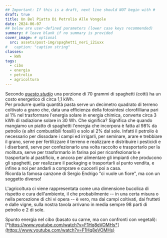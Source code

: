 ```yaml
---
## Important: If this is a draft, next line should NOT begin with #
draft: true
title: Un Bel Piatto Di Petrolio Alle Vongole
date: 2024-06-07
## below are user-defined parameters (lower case keys recommended)
summary: # leave blank if no summary is provided
cover_image: # optional
  src: assets/post-img/spaghetti_neri_i2iuxx
#   caption: "caption string"
classes:
  - kWh
tags:
  - cibo
  - energia
  - petrolio
  - agricoltura
---
```


Secondo [*questo studio*](https://www.researchgate.net/figure/Energy-use-during-the-life-cycle-of-one-portion-of-spaghetti-In-MJ-per-portion-according_fig1_242408078/download?_tp=eyJjb250ZXh0Ijp7ImZpcnN0UGFnZSI6Il9kaXJlY3QiLCJwYWdlIjoiX2RpcmVjdCJ9fQ) una porzione di 70 grammi di spaghetti (cotti) ha un costo energetico di circa 1,1 kWh.  
Per produrre quella quantità pasta serve un decimetro quadrato di terreno coltivato a grano che, data una efficienza della fotosintesi clorofilliana pari al 1% nel trasformare l'energia solare in energia chimica, converte circa 3 kWh di radiazione solare in 30 Wh. Che significa? Significa che quando mangiamo un piatto di spaghetti l'energia che incorpora è fatta al 98% da petrolio (e altri combustibili fossili) e solo al 2% dal sole. Infatti il petrolio è necessario per dissodare i campi ed irrigarli, per seminare, arare e trebbiare il grano, serve per fertilizzare il terreno e realizzare e distribuire i pesticidi e i diserbanti, serve per confezionarlo una volta raccolto e trasportarlo per la molitura, serve per trasformarlo in farina poi per riconfezionarlo e trasportarlo al pastificio, e ancora per alimentare gli impianti che producono gli spaghetti, per realizzare il packaging e trasportarli al punto vendita, e infine a noi per andarli a comprare e cuocerli poi a casa.  
Ricorda la famosa canzone di Sergio Endrigo "ci vuole un fiore", ma con un soggetto diverso!  

L'agricoltura ci viene rappresentata come una dimensione bucolica di rispetto e cura dell'ambiente, il che probabilmente -- in una certa misura o nella percezione di chi vi opera -- è vero, ma dai campi coltivati, dai frutteti e dalle vigne, sulla nostra tavola arrivano in media sempre 98 parti di petrolio e 2 di sole.

Spunto energia nel cibo (basato su carne, ma con confronti con vegetali): [*https://www.youtube.com/watch?v=F1Hq8eVOMHs*](https://www.youtube.com/watch?v=F1Hq8eVOMHs)

<!--
  created 2024-06-07 19:09:51.25583 +0200 CEST m=+0.036637168
-->